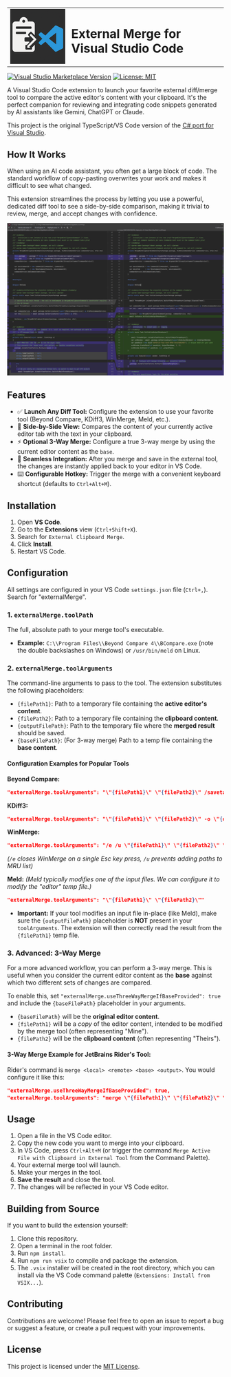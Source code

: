 <table>
  <tr>
    <td width="128" align="center">
      <img src="https://github.com/MjosDrone/Clipboard-Merge-for-Visual-Studio-Code/blob/main/docs/clipboard-merge-for-visual-studio-code-icon.png?raw=true" alt="Extension icon">
    </td>
    <td>
      <h1>External Merge for Visual Studio Code</h1>
    </td>
  </tr>
</table>

[![Visual Studio Marketplace Version](https://img.shields.io/visual-studio-marketplace/v/MjosDrone.clipboard-merge-for-visual-studio-code?style=for-the-badge&logo=visual-studio-code&label=VS%20Marketplace&cacheSeconds=3600)](https://marketplace.visualstudio.com/items?itemName=MjosDrone.clipboard-merge-for-visual-studio-code)
[![License: MIT](https://img.shields.io/badge/License-MIT-blue.svg?style=for-the-badge)](https://opensource.org/licenses/MIT)

A Visual Studio Code extension to launch your favorite external diff/merge tool to compare the active editor's content with your clipboard. It's the perfect companion for reviewing and integrating code snippets generated by AI assistants like Gemini, ChatGPT or Claude.

This project is the original TypeScript/VS Code version of the [C# port for Visual Studio](https://github.com/MjosDrone/Clipboard-Merge-for-Visual-Studio).

## How It Works

When using an AI code assistant, you often get a large block of code. The standard workflow of copy-pasting overwrites your work and makes it difficult to see what changed.

This extension streamlines the process by letting you use a powerful, dedicated diff tool to see a side-by-side comparison, making it trivial to review, merge, and accept changes with confidence.

![Extension Demo Preview](https://github.com/MjosDrone/Clipboard-Merge-for-Visual-Studio-Code/blob/main/docs/preview.png?raw=true)

## Features

- ✅ **Launch Any Diff Tool:** Configure the extension to use your favorite tool (Beyond Compare, KDiff3, WinMerge, Meld, etc.).
- 🚀 **Side-by-Side View:** Compares the content of your currently active editor tab with the text in your clipboard.
- ⚡ **Optional 3-Way Merge:** Configure a true 3-way merge by using the current editor content as the `base`.
- 💾 **Seamless Integration:** After you merge and save in the external tool, the changes are instantly applied back to your editor in VS Code.
- ⌨️ **Configurable Hotkey:** Trigger the merge with a convenient keyboard shortcut (defaults to `Ctrl+Alt+M`).

## Installation

1. Open **VS Code**.
2. Go to the **Extensions** view (`Ctrl+Shift+X`).
3. Search for `External Clipboard Merge`.
4. Click **Install**.
5. Restart VS Code.

## Configuration

All settings are configured in your VS Code `settings.json` file (`Ctrl+,`). Search for "externalMerge".

### 1. `externalMerge.toolPath`
The full, absolute path to your merge tool's executable.
- **Example:** `C:\\Program Files\\Beyond Compare 4\\BCompare.exe` (note the double backslashes on Windows) or `/usr/bin/meld` on Linux.

### 2. `externalMerge.toolArguments`
The command-line arguments to pass to the tool. The extension substitutes the following placeholders:

- `{filePath1}`: Path to a temporary file containing the **active editor's content**.
- `{filePath2}`: Path to a temporary file containing the **clipboard content**.
- `{outputFilePath}`: Path to the temporary file where the **merged result** should be saved.
- `{baseFilePath}`: (For 3-way merge) Path to a temp file containing the **base content**.

#### Configuration Examples for Popular Tools

**Beyond Compare:**
```json
"externalMerge.toolArguments": "\"{filePath1}\" \"{filePath2}\" /savetarget=\"{outputFilePath}\""
```

**KDiff3:**
```json
"externalMerge.toolArguments": "\"{filePath1}\" \"{filePath2}\" -o \"{outputFilePath}\""
```

**WinMerge:**
```json
"externalMerge.toolArguments": "/e /u \"{filePath1}\" \"{filePath2}\" \"{outputFilePath}\""
```
*(`/e` closes WinMerge on a single Esc key press, `/u` prevents adding paths to MRU list)*

**Meld:**
*(Meld typically modifies one of the input files. We can configure it to modify the "editor" temp file.)*
```json
"externalMerge.toolArguments": "\"{filePath1}\" \"{filePath2}\""
```
- **Important:** If your tool modifies an input file in-place (like Meld), make sure the `{outputFilePath}` placeholder is **NOT** present in your `toolArguments`. The extension will then correctly read the result from the `{filePath1}` temp file.

### 3. Advanced: 3-Way Merge

For a more advanced workflow, you can perform a 3-way merge. This is useful when you consider the current editor content as the **base** against which two different sets of changes are compared.

To enable this, set `"externalMerge.useThreeWayMergeIfBaseProvided": true` and include the `{baseFilePath}` placeholder in your arguments.

- `{baseFilePath}` will be the **original editor content**.
- `{filePath1}` will be a *copy* of the editor content, intended to be modified by the merge tool (often representing "Mine").
- `{filePath2}` will be the **clipboard content** (often representing "Theirs").

#### 3-Way Merge Example for JetBrains Rider's Tool:
Rider's command is `merge <local> <remote> <base> <output>`. You would configure it like this:

```json
"externalMerge.useThreeWayMergeIfBaseProvided": true,
"externalMerge.toolArguments": "merge \"{filePath1}\" \"{filePath2}\" \"{baseFilePath}\" \"{outputFilePath}\""
```

## Usage

1. Open a file in the VS Code editor.
2. Copy the new code you want to merge into your clipboard.
3. In VS Code, press `Ctrl+Alt+M` (or trigger the command `Merge Active File with Clipboard in External Tool` from the Command Palette).
4. Your external merge tool will launch.
5. Make your merges in the tool.
6. **Save the result** and close the tool.
7. The changes will be reflected in your VS Code editor.

## Building from Source

If you want to build the extension yourself:
1. Clone this repository.
2. Open a terminal in the root folder.
3. Run `npm install`.
4. Run `npm run vsix` to compile and package the extension.
5. The `.vsix` installer will be created in the root directory, which you can install via the VS Code command palette (`Extensions: Install from VSIX...`).

## Contributing

Contributions are welcome! Please feel free to open an issue to report a bug or suggest a feature, or create a pull request with your improvements.

## License

This project is licensed under the [MIT License](LICENSE).